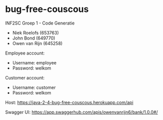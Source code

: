 # bug-free-couscous
INF2SC Groep 1 - Code Generatie
- Niek Roelofs (653763)
- John Bond (649770)
- Owen van Rijn (645258)

Employee account:
- Username: employee
- Password: welkom

Customer account:
- Username: customer
- Password: welkom


Host: https://java-2-4-bug-free-couscous.herokuapp.com/api

Swagger UI: https://app.swaggerhub.com/apis/owenvanrijn6/bank/1.0.0#/

